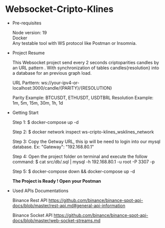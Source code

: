# Websocket-Cripto-Klines

- Pre-requisites
  
  Node version: 19 <br>
  Docker <br>
  Any testable tool with WS protocol like Postman or Insomnia. 

- Project Resume

  This Websocket project send every 2 seconds criptoparities candles by an URL pattern . With synchronization of tables candles{resolution} into a database for an previous graph load.

  URL Parttern: ws://your-ipv4-or-localhost:3000/candle/{PARITY}/{RESOLUTION}

  Parity Example: BTCUSDT, ETHUSDT, USDTBRL
  Resolution Example: 1m, 5m, 15m, 30m, 1h, 1d

- Getting Start

  Step 1: $ docker-compose up -d

  Step 2: $ docker network inspect ws-cripto-klines_wsklines_network
    
  Step 3: Copy the Getway URL, this ip will be need to login into our mysql database. Ex: "Gateway": "192.168.80.1"

  Step 4: Open the project folder on terminal and execute the follow command: $ cat src/db/.sql | mysql -h 192.168.80.1 -u root -P 3307 -p

  Step 5: $ docker-compose down && docker-compose up -d

  <b>The Project is Ready ! Open your Postman</b>

- Used APIs Documentations

  Binance Rest API
  https://github.com/binance/binance-spot-api-docs/blob/master/rest-api.md#general-api-information

   Binance Socket API
  https://github.com/binance/binance-spot-api-docs/blob/master/web-socket-streams.md

  <!-- Bitfinex API
  https://docs.bitfinex.com/docs#api-v1-or-api-v2 -->

